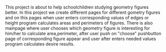   This project is about to help schoolchildren studying geometry figures better. In this project we create different pages for different gometry figures and on this pages
when user enters corresponding values of edges or height program calculates areas and perimeters of figures. There is also mainpage where
user chooses which geometry figure is interesting for him/her to calculate area,perimeter, after user push on "choose" pushbutton page of corresponding figure
appear and user after enters needed values program calculates desire results.
